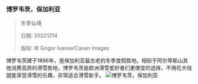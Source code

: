 ### 博罗韦茨，保加利亚
> 冬季仙境> > 日期: 20221214> > 版权: © Grigor Ivanov/Cavan Images
   
 博罗韦茨建于1896年，是保加利亚最古老的冬季度假胜地。相较于阿尔卑斯山其他消费高昂的滑雪胜地，博罗韦茨是欧洲滑雪爱好者们更便宜的选择，不用花大钱就能享受滑雪的乐趣，非常适合滑雪新手。
![博罗韦茨，保加利亚](https://s.cn.bing.net/th?id=OHR.Borovets_ZH-CN5914681811_1920x1080.jpg&rf=LaDigue_1920x1080.jpg)